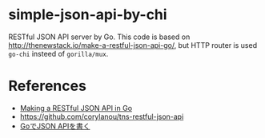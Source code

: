 # simple-json-api-by-chi
RESTful JSON API server by Go.
This code is based on http://thenewstack.io/make-a-restful-json-api-go/, but HTTP router is used `go-chi` insteed of `gorilla/mux`.


# References
- [Making a RESTful JSON API in Go](http://thenewstack.io/make-a-restful-json-api-go/)
- https://github.com/corylanou/tns-restful-json-api
- [GoでJSON APIを書く](http://sgykfjsm.github.io/blog/2016/03/13/golang-json-api-tutorial/)
